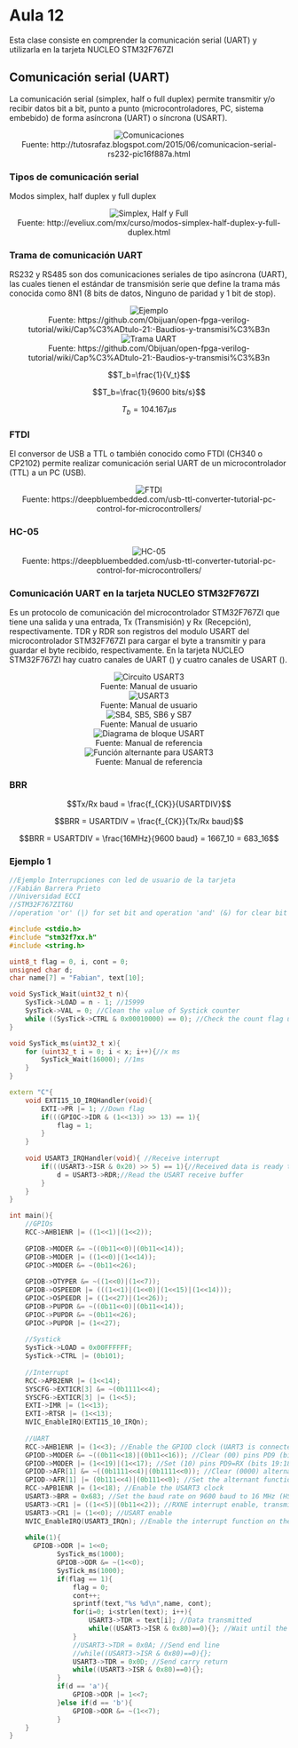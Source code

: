 <h1>Aula 12</h1>

Esta clase consiste en comprender la comunicación serial (UART) y utilizarla en la tarjeta NUCLEO STM32F767ZI

<h2>Comunicación serial (UART)</h2>

La comunicación serial (simplex, half o full duplex) permite transmitir y/o recibir datos bit a bit, punto a punto (microcontroladores, PC, sistema embebido) de forma asíncrona (UART) o síncrona (USART). 

<div align="center">
<img src="Imagenes/image.png" alt="Comunicaciones"/>
<br>
<figcaption>Fuente: http://tutosrafaz.blogspot.com/2015/06/comunicacion-serial-rs232-pic16f887a.html</figcaption>
</div>

<h3>Tipos de comunicación serial</h3>

Modos simplex, half duplex y full duplex

<div align="center">
<img src="Imagenes/image-2.png" alt="Simplex, Half y Full"/>
<br>
<figcaption>Fuente: http://eveliux.com/mx/curso/modos-simplex-half-duplex-y-full-duplex.html</figcaption>
</div>

<h3>Trama de comunicación UART</h3>

RS232 y RS485 son dos comunicaciones seriales de tipo asíncrona (UART), las cuales tienen el estándar de transmisión serie que define la trama más conocida como 8N1 (8 bits de datos, Ninguno de paridad y 1 bit de stop).

<div align="center">
<img src="Imagenes/image-5.png" alt="Ejemplo"/>
<br>
<figcaption>Fuente: https://github.com/Obijuan/open-fpga-verilog-tutorial/wiki/Cap%C3%ADtulo-21:-Baudios-y-transmisi%C3%B3n</figcaption>
</div>

<div align="center">
<img src="Imagenes/image-1.png" alt="Trama UART"/>
<br>
<figcaption>Fuente: https://github.com/Obijuan/open-fpga-verilog-tutorial/wiki/Cap%C3%ADtulo-21:-Baudios-y-transmisi%C3%B3n</figcaption>
</div>

$$T_b=\frac{1}{V_t}$$

$$T_b=\frac{1}{9600 bits/s}$$

$$T_b=104.167 \mu s$$

<h3>FTDI</h3>

El conversor de USB a TTL o también conocido como FTDI (CH340 o CP2102) permite realizar comunicación serial UART de un microcontrolador (TTL) a un PC (USB).

<div align="center">
<img src="Imagenes/image-6.png" alt="FTDI"/>
<br>
<figcaption>Fuente: https://deepbluembedded.com/usb-ttl-converter-tutorial-pc-control-for-microcontrollers/</figcaption>
</div>

<h3>HC-05</h3>

<div align="center">
<img src="Imagenes/image-7.png" alt="HC-05"/>
<br>
<figcaption>Fuente: https://deepbluembedded.com/usb-ttl-converter-tutorial-pc-control-for-microcontrollers/</figcaption>
</div>

<h3>Comunicación UART en la tarjeta NUCLEO STM32F767ZI</h3>

Es un protocolo de comunicación del microcontrolador STM32F767ZI que tiene una salida y una entrada, Tx (Transmisión) y Rx (Recepción), respectivamente. TDR y RDR son registros del modulo USART del microcontrolador STM32F767ZI para cargar el byte a transmitir y para guardar el byte recibido, respectivamente. En la tarjeta NUCLEO STM32F767ZI hay cuatro canales de UART () y cuatro canales de USART (). 

<div align="center">
<img src="Imagenes/image-9.png" alt="Circuito USART3"/>
<br>
<figcaption>Fuente: Manual de usuario</figcaption>
</div>

<div align="center">
<img src="Imagenes/image-3.png" alt="USART3"/>
<br>
<figcaption>Fuente: Manual de usuario</figcaption>
</div>

<div align="center">
<img src="Imagenes/image-7.png" alt="SB4, SB5, SB6 y SB7"/>
<br>
<figcaption>Fuente: Manual de usuario</figcaption>
</div>

<div align="center">
<img src="Imagenes/image-4.png" alt="Diagrama de bloque USART"/>
<br>
<figcaption>Fuente: Manual de referencia</figcaption>
</div>

<div align="center">
<img src="Imagenes/image-8.png" alt="Función alternante para USART3"/>
<br>
<figcaption>Fuente: Manual de referencia</figcaption>
</div>

<h3>BRR</h3>

$$Tx/Rx baud = \frac{f_{CK}}{USARTDIV}$$

$$BRR = USARTDIV = \frac{f_{CK}}{Tx/Rx baud}$$

$$BRR = USARTDIV = \frac{16MHz}{9600 baud} = 1667_10 = 683_16$$




<h3>Ejemplo 1</h3>

```c++
//Ejemplo Interrupciones con led de usuario de la tarjeta
//Fabián Barrera Prieto
//Universidad ECCI
//STM32F767ZIT6U
//operation 'or' (|) for set bit and operation 'and' (&) for clear bit

#include <stdio.h>
#include "stm32f7xx.h"
#include <string.h>

uint8_t flag = 0, i, cont = 0;
unsigned char d;
char name[7] = "Fabian", text[10];

void SysTick_Wait(uint32_t n){
	SysTick->LOAD = n - 1; //15999
	SysTick->VAL = 0; //Clean the value of Systick counter
	while ((SysTick->CTRL & 0x00010000) == 0); //Check the count flag until it's 1 
}

void SysTick_ms(uint32_t x){
	for (uint32_t i = 0; i < x; i++){//x ms
		SysTick_Wait(16000); //1ms
	}
}

extern "C"{
	void EXTI15_10_IRQHandler(void){
		EXTI->PR |= 1; //Down flag
		if(((GPIOC->IDR & (1<<13)) >> 13) == 1){
			flag = 1;
		}
	}
	
	void USART3_IRQHandler(void){ //Receive interrupt
		if(((USART3->ISR & 0x20) >> 5) == 1){//Received data is ready to be read (flag RXNE = 1)
			d = USART3->RDR;//Read the USART receive buffer 
		}
	}
}

int main(){
	//GPIOs
	RCC->AHB1ENR |= ((1<<1)|(1<<2)); 
	
	GPIOB->MODER &= ~((0b11<<0)|(0b11<<14));
	GPIOB->MODER |= ((1<<0)|(1<<14)); 
	GPIOC->MODER &= ~(0b11<<26);
	
	GPIOB->OTYPER &= ~((1<<0)|(1<<7));
	GPIOB->OSPEEDR |= (((1<<1)|(1<<0)|(1<<15)|(1<<14)));
	GPIOC->OSPEEDR |= ((1<<27)|(1<<26));
	GPIOB->PUPDR &= ~((0b11<<0)|(0b11<<14));
	GPIOC->PUPDR &= ~(0b11<<26);
	GPIOC->PUPDR |= (1<<27);
	
	//Systick
	SysTick->LOAD = 0x00FFFFFF; 
	SysTick->CTRL |= (0b101);
	
	//Interrupt
	RCC->APB2ENR |= (1<<14); 
	SYSCFG->EXTICR[3] &= ~(0b1111<<4); 
	SYSCFG->EXTICR[3] |= (1<<5); 
	EXTI->IMR |= (1<<13); 
	EXTI->RTSR |= (1<<13);
	NVIC_EnableIRQ(EXTI15_10_IRQn); 
		
	//UART
	RCC->AHB1ENR |= (1<<3); //Enable the GPIOD clock (UART3 is connected on PD9 (RX) and PD8 (TX))
	GPIOD->MODER &= ~((0b11<<18)|(0b11<<16)); //Clear (00) pins PD9 (bits 19:18) and PD8 (bits 17:16)
	GPIOD->MODER |= (1<<19)|(1<<17); //Set (10) pins PD9=RX (bits 19:18) and PD8=TX (bits 17:16) as alternant function
	GPIOD->AFR[1] &= ~((0b1111<<4)|(0b1111<<0)); //Clear (0000) alternant functions for pins PD9 (bits 7:4) and PD8 (bits 3:0)
	GPIOD->AFR[1] |= (0b111<<4)|(0b111<<0); //Set the alternant function AF7 for pins PD9=RX (bits 19:18) and PD8=TX (bits 17:16)
	RCC->APB1ENR |= (1<<18); //Enable the USART3 clock
	USART3->BRR = 0x683; //Set the baud rate on 9600 baud to 16 MHz (HSI)
	USART3->CR1 |= ((1<<5)|(0b11<<2)); //RXNE interrupt enable, transmitter enable and receiver enable
	USART3->CR1 |= (1<<0); //USART enable
	NVIC_EnableIRQ(USART3_IRQn); //Enable the interrupt function on the NVIC module
	
	while(1){
      GPIOB->ODR |= 1<<0; 
			SysTick_ms(1000);
			GPIOB->ODR &= ~(1<<0);
			SysTick_ms(1000);
			if(flag == 1){
				flag = 0;
				cont++;
				sprintf(text,"%s %d\n",name, cont);
				for(i=0; i<strlen(text); i++){
					USART3->TDR = text[i]; //Data transmitted
					while((USART3->ISR & 0x80)==0){}; //Wait until the data is transferred to the shift register (flag TXE=0)
				}
				//USART3->TDR = 0x0A; //Send end line
				//while((USART3->ISR & 0x80)==0){};
				USART3->TDR = 0x0D; //Send carry return
				while((USART3->ISR & 0x80)==0){};
			}
			if(d == 'a'){
				GPIOB->ODR |= 1<<7;
			}else if(d == 'b'){
				GPIOB->ODR &= ~(1<<7);
			}
	}
}
```